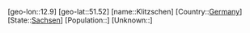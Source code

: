 ﻿---
location: [51.52,12.9]
type: City
tags:
- geo/City


SpocWebEntityId: 31496
isDeleted: false
confidential: public

---
[geo-lon::12.9]
[geo-lat::51.52]
[name::Klitzschen]
[Country::[Germany](geo/Continent/Europe/Germany.md)]
[State::[Sachsen](geo/Continent/Europe/Germany/Sachsen.md)]
[Population::]
[Unknown::]

